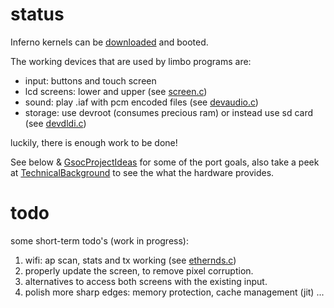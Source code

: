 # status #

Inferno kernels can be [downloaded](http://code.google.com/p/inferno-ds/downloads/list) and booted.

The working devices that are used by limbo programs are:
  * input: buttons and touch screen
  * lcd screens: lower and upper (see [screen.c](http://code.google.com/p/inferno-ds/source/browse/trunk/screen.c))
  * sound: play .iaf with pcm encoded files (see [devaudio.c](http://code.google.com/p/inferno-ds/source/browse/trunk/devaudio.c))
  * storage: use devroot (consumes precious ram) or instead use sd card (see [devdldi.c](http://code.google.com/p/inferno-ds/source/browse/trunk/devdldi.c))

luckily, there is enough work to be done!

See below & [GsocProjectIdeas](GsocProjectIdeas.md) for some of the port goals,
also take a peek at [TechnicalBackground](TechnicalBackground.md) to see the what the hardware provides.

# todo #

some short-term todo's (work in progress):

  1. wifi: ap scan, stats and tx working (see [ethernds.c](http://code.google.com/p/inferno-ds/source/browse/trunk/ethernds.c))
  1. properly update the screen, to remove pixel corruption.
  1. alternatives to access both screens with the existing input.
  1. polish more sharp edges:  memory protection, cache management (jit) ...